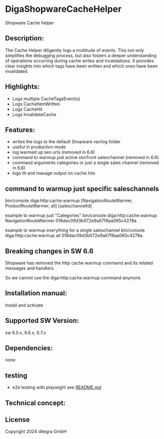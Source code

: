 # DigaShopwareCacheHelper
Shopware Cache helper

## Description:
The Cache Helper diligently logs a multitude of events. This not only simplifies the debugging process, but also fosters a deeper understanding of operations occurring during cache writes and invalidations. It provides clear insights into which tags have been written and which ones have been invalidated.

## Highlights:
- Logs multiple CacheTagsEvent(s)
- Logs CacheItemWritten
- Logs CacheHit
- Logs InvalidateCache

## Features:
- writes the logs to the default Shopware var/log folder
- useful in production mode
- log warmed up seo urls (removed in 6.6)
- command to warmup just active storfront saleschannel (removed in 6.6)
- command arguments categories or just a single sales channel (removed in 6.6)
- logs ttl and maxage output on cache hits

## command to warmup just specific saleschannels
bin/console diga:http:cache:warmup [NavigationRouteWarmer, ProductRouteWarmer, all] [saleschannelId]

example to warmup just "Categories"
bin/console diga:http:cache:warmup NavigationRouteWarmer 018dac09d3b072e9a67f8aa065c4278a

example to warmup everything for a single saleschannel
bin/console diga:http:cache:warmup all 018dac09d3b072e9a67f8aa065c4278a

## Breaking changes in SW 6.6
Shopware has removed the http cache warmup command and its related messages and handlers.

So we cannot use the diga:http:cache:warmup command anymore.

## Installation manual:
Install and activate

## Supported SW Version:
sw 6.5.x, 6.6.x, 6.7.x

## Dependencies:
none

## testing 
- e2e testing with playwight see [README.md](tests/e2e/README.md)

## Technical concept:

## License
Copyright 2024 ditegra GmbH
